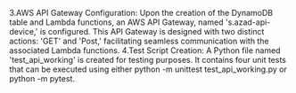 3.AWS API Gateway Configuration:
Upon the creation of the DynamoDB table and Lambda functions, an AWS API Gateway,
named 's.azad-api-device,' is configured. This API Gateway is designed with two distinct actions: 'GET' and 'Post,' 
facilitating seamless communication with the associated Lambda functions.
4.Test Script Creation:
A Python file named 'test_api_working' is created for testing purposes. It contains four unit tests that can be executed using either python -m unittest test_api_working.py or python -m pytest.

